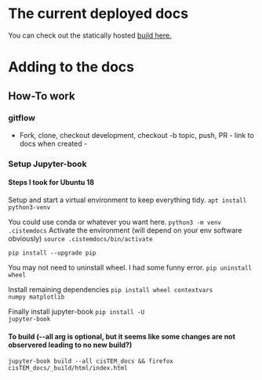 # The current deployed docs

You can check out the statically hosted [build here.](https://bhimes.github.io/cisTEM_docs/intro.html)

# Adding to the docs

## How-To work

### gitflow

* Fork, clone, checkout development, checkout -b topic, push, PR - link to docs when created -

### Setup Jupyter-book

#### Steps I took for Ubuntu 18

Setup and start a virtual environment to keep everything tidy.
<code>apt install python3-venv</code>

You could use conda or whatever you want here.
<code>python3 -m venv .cistemdocs</code>
Activate the environment (will depend on your env software obviously)
<code>source .cistemdocs/bin/activate</code>

<code>pip install --upgrade pip</code>

You may not need to uninstall wheel. I had some funny error.
<code>pip uninstall wheel</code>

Install remaining dependencies
<code>pip install wheel contextvars numpy matplotlib</code>

Finally install jupyter-book
<code>pip install -U jupyter-book</code>

#### To build (--all arg is optional, but it seems like some changes are not observered leading to no new build?)
<code>jupyter-book build --all cisTEM_docs && firefox cisTEM_docs/_build/html/index.html</code>
